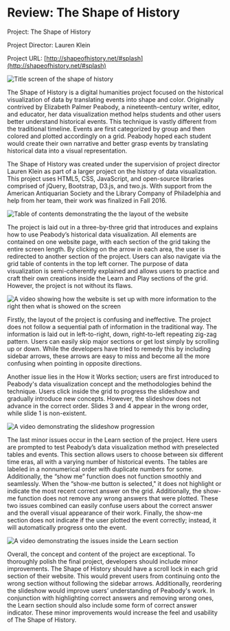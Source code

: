 # Review: The Shape of History

Project: The Shape of History

Project Director: Lauren Klein

Project URL: [http://shapeofhistory.net/#splash](http://shapeofhistory.net/#splash)

![Title screen of the shape of history](https://jakeverry.github.io/Jake-Verry-CNU/images/TSH.png)

The Shape of History is a digital humanities project focused on the historical visualization of data by translating events into shape and color. Originally contrived by Elizabeth Palmer Peabody, a nineteenth-century writer, editor, and educator, her data visualization method helps students and other users better understand historical events. This technique is vastly different from the traditional timeline. Events are first categorized by group and then colored and plotted accordingly on a grid. Peabody hoped each student would create their own narrative and better grasp events by translating historical data into a visual representation.

The Shape of History was created under the supervision of project director Lauren Klein as part of a larger project on the history of data visualization. This project uses HTML5, CSS, JavaScript, and open-source libraries comprised of jQuery, Bootstrap, D3.js, and two.js. With support from the American Antiquarian Society and the Library Company of Philadelphia and help from her team, their work was finalized in Fall 2016. 

![Table of contents demonstrating the the layout of the website](https://jakeverry.github.io/Jake-Verry-CNU/images/TC.png)

The project is laid out in a three-by-three grid that introduces and explains how to use Peabody’s historical data visualization. All elements are contained on one website page, with each section of the grid taking the entire screen length. By clicking on the arrow in each area, the user is redirected to another section of the project. Users can also navigate via the grid table of contents in the top left corner. The purpose of data visualization is semi-coherently explained and allows users to practice and craft their own creations inside the Learn and Play sections of the grid. However, the project is not without its flaws.

![A video showing how the website is set up with more information to the right then what is showed on the screen](https://jakeverry.github.io/Jake-Verry-CNU/images/Scrolls.gif)

Firstly, the layout of the project is confusing and ineffective. The project does not follow a sequential path of information in the traditional way. The information is laid out in left-to-right, down, right-to-left repeating zig-zag pattern. Users can easily skip major sections or get lost simply by scrolling up or down. While the developers have tried to remedy this by including sidebar arrows, these arrows are easy to miss and become all the more confusing when pointing in opposite directions.

Another issue lies in the How it Works section; users are first introduced to Peabody's data visualization concept and the methodologies behind the technique. Users click inside the grid to progress the slideshow and gradually introduce new concepts. However, the slideshow does not advance in the correct order. Slides 3 and 4 appear in the wrong order, while slide 1 is non-existent.

![A video demonstrating the slideshow progression](https://jakeverry.github.io/Jake-Verry-CNU/images/HIW.gif)

The last minor issues occur in the Learn section of the project. Here users are prompted to test Peabody’s data visualization method with preselected tables and events. This section allows users to choose between six different time eras, all with a varying number of historical events. The tables are labeled in a nonnumerical order with duplicate numbers for some. Additionally, the “show me” function does not function smoothly and seamlessly. When the “show-me button is selected," it does not highlight or indicate the most recent correct answer on the grid. Additionally, the show-me function does not remove any wrong answers that were plotted. These two issues combined can easily confuse users about the correct answer and the overall visual appearance of their work. Finally, the show-me section does not indicate if the user plotted the event correctly; instead, it will automatically progress onto the event. 

![A video demonstrating the issues inside the Learn section](https://jakeverry.github.io/Jake-Verry-CNU/images/LN.gif)

Overall, the concept and content of the project are exceptional. To thoroughly polish the final project, developers should include minor improvements. The Shape of History should have a scroll lock in each grid section of their website. This would prevent users from continuing onto the wrong section without following the sidebar arrows. Additionally, reordering the slideshow would improve users’ understanding of Peabody's work. In conjunction with highlighting correct answers and removing wrong ones, the Learn section should also include some form of correct answer indicator. These minor improvements would increase the feel and usability of The Shape of History.
